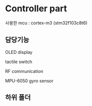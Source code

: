 # Controller part

사용한 mcu : cortex-m3 (stm32f103c8t6)

## 담당기능

OLED display

tactile switch

RF communication

MPU-6050 gyro sensor

## 하위 폴더
